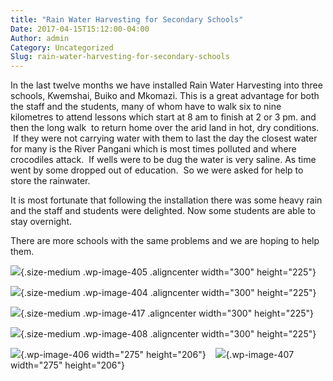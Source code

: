 ```yaml
---
title: "Rain Water Harvesting for Secondary Schools"
Date: 2017-04-15T15:12:00-04:00
Author: admin
Category: Uncategorized
Slug: rain-water-harvesting-for-secondary-schools
---
```


In the last twelve months we have installed Rain Water Harvesting into three schools, Kwemshai, Buiko and Mkomazi. This is a great advantage for both the staff and the students, many of whom have to walk six to nine kilometres to attend lessons which start at 8 am to finish at 2 or 3 pm. and then the long walk  to return home over the arid land in hot, dry conditions.  If they were not carrying water with them to last the day the closest water for many is the River Pangani which is most times polluted and where crocodiles attack.  If wells were to be dug the water is very saline. As time went by some dropped out of education.  So we were asked for help to store the rainwater.

It is most fortunate that following the installation there was some heavy rain and the staff and students were delighted. Now some students are able to stay overnight.

There are more schools with the same problems and we are hoping to help them.

![](http://167.99.46.106/wp-content/uploads/2017/04/DSCF3954-300x225.jpg){.size-medium .wp-image-405 .aligncenter width="300" height="225"}

![](http://167.99.46.106/wp-content/uploads/2017/04/DSCF3957-300x225.jpg){.size-medium .wp-image-404 .aligncenter width="300" height="225"}

![](http://167.99.46.106/wp-content/uploads/2017/04/DSCF4017-300x225.jpg){.size-medium .wp-image-417 .aligncenter width="300" height="225"}

![](http://167.99.46.106/wp-content/uploads/2017/04/DSCF3964-300x225.jpg){.size-medium .wp-image-408 .aligncenter width="300" height="225"}

![](http://167.99.46.106/wp-content/uploads/2017/04/DSCF3987-300x225.jpg){.wp-image-406 width="275" height="206"}    ![](http://167.99.46.106/wp-content/uploads/2017/04/DSCF3975-300x225.jpg){.wp-image-407 width="275" height="206"}
